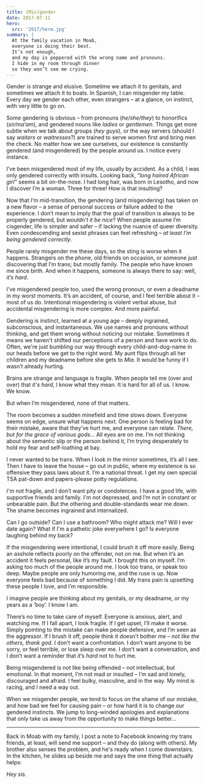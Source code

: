 ```yaml
---
title: (Mis)gender
date: 2017-07-11
hero:
  src: '2017/herm.jpg'
summary: |
  At the family vacation in Moab,
  everyone is doing their best.
  It’s not enough,
  and my day is peppered with the wrong name and pronouns.
  I hide in my room through dinner
  so they won’t see me crying.
---
```


Gender is strange and elusive.
Sometime we attach it to genitals,
and sometimes we attach it to boats.
In Spanish, I can misgender my table.
Every day we gender each other, even strangers –
at a glance, on instinct, with very little to go on.

Some gendering is obvious –
from pronouns (*he/she/they*)
to honorifics (*sir/ma’am*),
and gendered nouns like *ladies* or *gentlemen*.
Things get more subtle when we talk about groups (*hey guys*),
or the way servers
(should I say *waiters* or *waitresses*?)
are trained to serve women first and bring men the check.
No matter how we see ourselves,
our existence is constantly gendered
(and misgendered)
by the people around us.
I notice every instance.

I’ve been misgendered most of my life,
usually by accident.
As a child,
I was only gendered correctly with insults.
Looking back,
*“long haired African girl”*
seems a bit on-the-nose.
I had long hair,
was born in Lesotho,
and now I discover I’m a woman.
Three for three!
How is that insulting?

Now that I’m mid-transition,
the gendering
(and misgendering)
has taken on a new flavor –
a sense of personal success or failure
added to the experience.
I don’t mean to imply
that the goal of transition is always to be properly gendered,
but *wouldn’t it be nice*?
When people assume I’m cisgender,
life is simpler and safer –
if lacking the nuance of queer diversity.
Even condescending and sexist phrases can feel refreshing –
*at least I’m being gendered correctly*.

People rarely misgender me these days,
so the sting is worse when it happens.
Strangers on the phone,
old friends on occasion,
or someone just discovering that I’m trans;
but mostly family.
The people who have known me since birth.
And when it happens,
someone is always there to say:
well, *it’s hard*.

I've misgendered people too,
used the wrong pronoun,
or even a deadname in my worst moments.
It’s an accident, of course,
and I feel terrible about it –
most of us do.
Intentional misgendering is violent verbal abuse,
but accidental misgendering is more complex.
And more painful.

Gendering is instinct, learned at a young age –
deeply ingrained, subconscious, and instantaneous.
We use names and pronouns without thinking,
and get them wrong without noticing our mistake.
Sometimes it means we haven't shifted our perceptions of a person
and have work to do.
Often, we're just bumbling our way through
every child-and-dog-name in our heads before we get to the right word.
My aunt flips through all her children and my deadname
before she gets to *Mia*.
It would be funny if I wasn’t already hurting.

Brains are strange and language is fragile.
When people tell me (over and over) that *it's hard*,
I know what they mean.
It is hard for all of us.
I know. We know.

But when I’m misgendered, none of that matters.

The room becomes a sudden minefield
and time slows down.
Everyone seems on edge,
unsure what happens next.
One person is feeling bad for their mistake,
aware that they’ve hurt me,
and everyone can relate.
*There, but for the grace of various gods…*
All eyes are on me.
I’m not thinking about the semantic slip
or the person behind it,
I’m trying desperately
to hold my fear and self-loathing at bay.

I never wanted to be trans.
When I look in the mirror sometimes,
it’s all I see.
Then I have to leave the house –
go out in public,
where my existence is so offensive
they pass laws about it.
I’m a national threat.
I get my own special TSA pat-down
and papers-please potty regulations.

I'm not fragile,
and I don’t want pity or condolences.
I have a good life,
with supportive friends and family.
I'm not depressed,
and I’m not in
constant or unbearable pain.
But the othering and double-standards wear me down.
The shame becomes ingrained and internalized.

Can I go outside?
Can I use a bathroom?
Who might attack me?
Will I ever date again?
What if I'm a pathetic joke everywhere I go?
Is everyone laughing behind my back?

If the misgendering were intentional,
I could brush it off more easily.
Being an asshole reflects poorly on the offender,
not on me.
But when it’s an accident
it feels personal,
like it’s my fault.
I brought this on myself.
I’m asking too much of the people around me.
I look too trans, or speak too deep.
Maybe people are only humoring me,
and the ruse is up.
Now everyone feels bad
because of something I did.
My trans pain is upsetting these people I love,
and I’m responsible.

I imagine people are thinking about my genitals,
or my deadname, or my years as a ‘boy’.
I know I am.

There’s no time to take care of myself.
Everyone is anxious, alert, and watching me.
If I fall apart, I look fragile.
If I get upset, I’ll make it worse.
Simply pointing to the mistake can make people defensive,
and I’m seen as the aggressor.
If I brush it off,
people think it doesn’t bother me –
*not like the others, thank god*.
I don’t want a confrontation.
I don’t want anyone to be sorry,
or feel terrible,
or lose sleep over me.
I don’t want a conversation,
and I don’t want a reminder that
*it’s hard* not to hurt me.

Being misgendered is not like being offended –
not intellectual, but emotional.
In that moment,
I’m not mad or insulted –
I’m sad and lonely,
discouraged and afraid.
I feel bulky, masculine, and in the way.
My mind is racing,
and I need a way out.

When we misgender people,
we tend to focus on the shame of our mistake,
and how bad we feel for causing pain –
or how hard it is to change our gendered instincts.
We jump to long-winded apologies and explanations
that only take us away
from the opportunity
to make things better…

------

Back in Moab with my family,
I post a note to Facebook
knowing my trans friends,
at least, will send me support –
and they do (along with others).
My brother also senses the problem,
and he's ready when I come downstairs.
In the kitchen,
he slides up beside me
and says the one thing that actually helps:

*Hey sis.*
